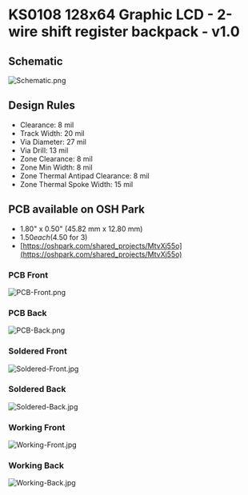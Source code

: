 # KS0108 128x64 Graphic LCD - 2-wire shift register backpack - v1.0 #

## Schematic ##

![Schematic.png](https://bytebucket.org/serisman/pcb-ks0108-128x64-glcd-backpack/raw/master/output/Schematic.png)

## Design Rules ##

* Clearance: 8 mil
* Track Width: 20 mil
* Via Diameter: 27 mil
* Via Drill: 13 mil
* Zone Clearance: 8 mil
* Zone Min Width: 8 mil
* Zone Thermal Antipad Clearance: 8 mil
* Zone Thermal Spoke Width: 15 mil

## PCB available on OSH Park ##

* 1.80" x 0.50" (45.82 mm x 12.80 mm)
* $1.50 each ($4.50 for 3)
* [https://oshpark.com/shared_projects/MtvXj55o](https://oshpark.com/shared_projects/MtvXj55o)

### PCB Front ###

![PCB-Front.png](https://bytebucket.org/serisman/pcb-ks0108-128x64-glcd-backpack/raw/master/output/PCB-Front.png)

### PCB Back ###

![PCB-Back.png](https://bytebucket.org/serisman/pcb-ks0108-128x64-glcd-backpack/raw/master/output/PCB-Back.png)

### Soldered Front ###

![Soldered-Front.jpg](https://bytebucket.org/serisman/pcb-ks0108-128x64-glcd-backpack/raw/master/doc/Soldered-Front.jpg)

### Soldered Back ###

![Soldered-Back.jpg](https://bytebucket.org/serisman/pcb-ks0108-128x64-glcd-backpack/raw/master/doc/Soldered-Back.jpg)

### Working Front ###

![Working-Front.jpg](https://bytebucket.org/serisman/pcb-ks0108-128x64-glcd-backpack/raw/master/doc/Working-Front.jpg)

### Working Back ###

![Working-Back.jpg](https://bytebucket.org/serisman/pcb-ks0108-128x64-glcd-backpack/raw/master/doc/Working-Back.jpg)
